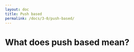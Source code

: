 ```yaml
---
layout: doc
title: Push based
permalink: /docs/3-0/push-based/
---
```


What does push based mean?
==========================